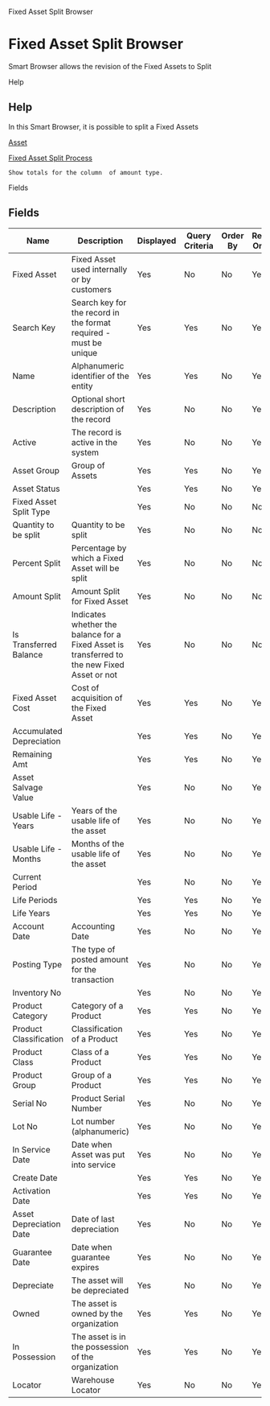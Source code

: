 
Fixed Asset Split Browser
# Fixed Asset Split Browser


Smart Browser allows the revision of the Fixed Assets to Split

Help
## Help

In this Smart Browser, it is possible to split a Fixed Assets

[Asset](../../window-asset.md)

[Fixed Asset Split Process](../../process-a_aseet_split-process.md)

```
Show totals for the column  of amount type.
```
Fields
## Fields




Name                     | Description                                                                                  | Displayed | Query Criteria | Order By | Read Only | Mandatory
------------------------ | -------------------------------------------------------------------------------------------- | --------- | -------------- | -------- | --------- | ---------
Fixed Asset              | Fixed Asset used internally or by customers                                                  | Yes       | No             | No       | Yes       | No       
Search Key               | Search key for the record in the format required - must be unique                            | Yes       | Yes            | No       | Yes       | No       
Name                     | Alphanumeric identifier of the entity                                                        | Yes       | Yes            | No       | Yes       | No       
Description              | Optional short description of the record                                                     | Yes       | No             | No       | Yes       | No       
Active                   | The record is active in the system                                                           | Yes       | No             | No       | Yes       | No       
Asset Group              | Group of Assets                                                                              | Yes       | Yes            | No       | Yes       | No       
Asset Status             |                                                                                              | Yes       | Yes            | No       | Yes       | No       
Fixed Asset Split Type   |                                                                                              | Yes       | No             | No       | No        | No       
Quantity to be split     | Quantity to be split                                                                         | Yes       | No             | No       | No        | No       
Percent Split            | Percentage by which a Fixed Asset will be split                                              | Yes       | No             | No       | No        | No       
Amount Split             | Amount Split for Fixed Asset                                                                 | Yes       | No             | No       | No        | No       
Is Transferred Balance   | Indicates whether the balance for a Fixed Asset is transferred to the new Fixed Asset or not | Yes       | No             | No       | No        | No       
Fixed Asset Cost         | Cost of acquisition of the Fixed Asset                                                       | Yes       | Yes            | No       | Yes       | No       
Accumulated Depreciation |                                                                                              | Yes       | Yes            | No       | Yes       | No       
Remaining Amt            |                                                                                              | Yes       | Yes            | No       | Yes       | No       
Asset Salvage Value      |                                                                                              | Yes       | No             | No       | Yes       | No       
Usable Life - Years      | Years of the usable life of the asset                                                        | Yes       | No             | No       | Yes       | No       
Usable Life - Months     | Months of the usable life of the asset                                                       | Yes       | No             | No       | Yes       | No       
Current Period           |                                                                                              | Yes       | No             | No       | Yes       | No       
Life Periods             |                                                                                              | Yes       | Yes            | No       | Yes       | No       
Life Years               |                                                                                              | Yes       | Yes            | No       | Yes       | No       
Account Date             | Accounting Date                                                                              | Yes       | No             | No       | Yes       | No       
Posting Type             | The type of posted amount for the transaction                                                | Yes       | No             | No       | Yes       | No       
Inventory No             |                                                                                              | Yes       | No             | No       | Yes       | No       
Product Category         | Category of a Product                                                                        | Yes       | Yes            | No       | Yes       | No       
Product Classification   | Classification of a Product                                                                  | Yes       | Yes            | No       | Yes       | No       
Product Class            | Class of a Product                                                                           | Yes       | Yes            | No       | Yes       | No       
Product Group            | Group of a Product                                                                           | Yes       | Yes            | No       | Yes       | No       
Serial No                | Product Serial Number                                                                        | Yes       | No             | No       | Yes       | No       
Lot No                   | Lot number (alphanumeric)                                                                    | Yes       | No             | No       | Yes       | No       
In Service Date          | Date when Asset was put into service                                                         | Yes       | No             | No       | Yes       | No       
Create Date              |                                                                                              | Yes       | Yes            | No       | Yes       | No       
Activation Date          |                                                                                              | Yes       | Yes            | No       | Yes       | No       
Asset Depreciation Date  | Date of last depreciation                                                                    | Yes       | No             | No       | Yes       | No       
Guarantee Date           | Date when guarantee expires                                                                  | Yes       | No             | No       | Yes       | No       
Depreciate               | The asset will be depreciated                                                                | Yes       | No             | No       | Yes       | No       
Owned                    | The asset is owned by the organization                                                       | Yes       | Yes            | No       | Yes       | No       
In Possession            | The asset is in the possession of the organization                                           | Yes       | Yes            | No       | Yes       | No       
Locator                  | Warehouse Locator                                                                            | Yes       | No             | No       | Yes       | No       
